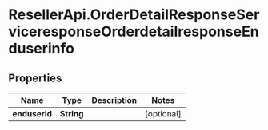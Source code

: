 # ResellerApi.OrderDetailResponseServiceresponseOrderdetailresponseEnduserinfo

## Properties

Name | Type | Description | Notes
------------ | ------------- | ------------- | -------------
**enduserid** | **String** |  | [optional] 


